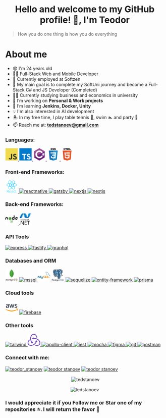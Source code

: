<h1 align="center">Hello and welcome to my GitHub profile! 👋, I'm Teodor</h1>

> How you do one thing is how you do everything

# About me

- 😎 I'm 24 years old
- :man_technologist: Full-Stack Web and Mobile Developer
- 💼 Currently employed at Softzen
- 🎯 My main goal is to complete my SoftUni journey and become a Full-Stack C# and JS Developer (Completed)
- :man_student: Currently studying business and economics in university
- 🔭 I’m working on **Personal & Work projects**
- 🌱 I’m learning **Jenkins, Docker, Unity**
- :bulb: I'm also interested in AI development
- :desert_island: In my free time, I play table tennis 🏓, swim 🏊 and party 🥳
- 📫 Reach me at: **tedstanoev@gmail.com**

<h3 align="left">Languages:</h3>
<p>
 <a href="https://developer.mozilla.org/en-US/docs/Web/JavaScript" target="_blank" rel="noreferrer"> <img src="https://raw.githubusercontent.com/devicons/devicon/master/icons/javascript/javascript-original.svg" alt="javascript" width="40" height="40"/> </a>
 <a href="https://www.typescriptlang.org/" target="_blank" rel="noreferrer"> <img src="https://raw.githubusercontent.com/devicons/devicon/master/icons/typescript/typescript-original.svg" alt="typescript" width="40" height="40"/> </a>
 <a href="https://www.w3schools.com/cs/" target="_blank" rel="noreferrer"> <img src="https://raw.githubusercontent.com/devicons/devicon/master/icons/csharp/csharp-original.svg" alt="csharp" width="40" height="40"/> </a>
 <a href="https://www.w3schools.com/css/" target="_blank" rel="noreferrer"> <img src="https://raw.githubusercontent.com/devicons/devicon/master/icons/css3/css3-original-wordmark.svg" alt="css3" width="40" height="40"/> </a>
 <a href="https://www.w3.org/html/" target="_blank" rel="noreferrer"> <img src="https://raw.githubusercontent.com/devicons/devicon/master/icons/html5/html5-original-wordmark.svg" alt="html5" width="40" height="40"/> </a>
</p>

<h3 align="left">Front-end Frameworks:</h3>
<p>
 <a href="https://reactjs.org/" target="_blank" rel="noreferrer"> <img src="https://raw.githubusercontent.com/devicons/devicon/master/icons/react/react-original-wordmark.svg" alt="react" width="40" height="40"/> </a>
 <a href="https://reactnative.dev/" target="_blank" rel="noreferrer"> <img src="https://reactnative.dev/img/header_logo.svg" alt="reactnative" width="40" height="40"/> </a>
 <a href="https://www.gatsbyjs.com/" target="_blank" rel="noreferrer"> <img src="https://www.vectorlogo.zone/logos/gatsbyjs/gatsbyjs-icon.svg" alt="gatsby" width="40" height="40"/> </a>
 <a href="https://nextjs.org/" target="_blank" rel="noreferrer"> <img src="https://cdn.worldvectorlogo.com/logos/nextjs-2.svg" alt="nextjs" width="40" height="40"/> </a>
 <a href="https://dotnet.microsoft.com/en-us/learn/aspnet/blazor-tutorial/intro" target="_blank" rel="noreferrer"> <img src="https://devblogs.microsoft.com/aspnet/wp-content/uploads/sites/16/2019/04/BrandBlazor_nohalo_1000x.png" alt="nextjs" width="40" height="40"/> </a>
</p>

<h3 align="left">Back-end Frameworks:</h3>
<p>
 <a href="https://nodejs.org" target="_blank" rel="noreferrer"> <img src="https://raw.githubusercontent.com/devicons/devicon/master/icons/nodejs/nodejs-original-wordmark.svg" alt="nodejs" width="40" height="40"/> </a>
 <a href="https://dotnet.microsoft.com/" target="_blank" rel="noreferrer"> <img src="https://raw.githubusercontent.com/devicons/devicon/master/icons/dot-net/dot-net-original-wordmark.svg" alt="dotnet" width="40" height="40"/> </a> 
</p>

<h3 align="left">API Tools</h3>
<p>
 <a href="https://expressjs.com" target="_blank" rel="noreferrer"> <img src="https://w7.pngwing.com/pngs/925/447/png-transparent-express-js-node-js-javascript-mongodb-node-js-text-trademark-logo.png" alt="express" width="40" height="40"/> </a>
 <a href="https://fastify.dev/" target="_blank" rel="noreferrer"> <img src="https://images.credly.com/images/f7d5ee08-52f3-4db3-b0b1-d84220402033/fastify.png" alt="fastify" width="40" height="40"/> </a>
 <a href="https://graphql.org" target="_blank" rel="noreferrer"> <img src="https://www.vectorlogo.zone/logos/graphql/graphql-icon.svg" alt="graphql" width="40" height="40"/> </a>
</p>

<h3 align="left">Databases and ORM</h3>
<p>
 <a href="https://www.mongodb.com/" target="_blank" rel="noreferrer"> <img src="https://raw.githubusercontent.com/devicons/devicon/master/icons/mongodb/mongodb-original-wordmark.svg" alt="mongodb" width="40" height="40"/> </a>
 <a href="https://www.microsoft.com/en-us/sql-server" target="_blank" rel="noreferrer"> <img src="https://www.svgrepo.com/show/303229/microsoft-sql-server-logo.svg" alt="mssql" width="40" height="40"/> </a>
 <a href="https://www.mysql.com/" target="_blank" rel="noreferrer"> <img src="https://raw.githubusercontent.com/devicons/devicon/master/icons/mysql/mysql-original-wordmark.svg" alt="mysql" width="40" height="40"/> </a>
 <a href="https://www.postgresql.org" target="_blank" rel="noreferrer"> <img src="https://raw.githubusercontent.com/devicons/devicon/master/icons/postgresql/postgresql-original-wordmark.svg" alt="postgresql" width="40" height="40"/> </a>
 <a href="https://sequelize.org/" target="_blank" rel="noreferrer"> <img src="https://avatars.githubusercontent.com/u/3591786?v=4" alt="sequelize" width="40" height="40"/> </a>
 <a href="https://learn.microsoft.com/en-us/aspnet/entity-framework" target="_blank" rel="noreferrer"> <img src="https://designlimbo.com/wp-content/uploads/2015/08/entity_image.png" alt="entity-framework" width="40" height="40"/> </a>
 <a href="https://www.prisma.io/" target="_blank" rel="noreferrer"> <img src="https://cdn.freelogovectors.net/wp-content/uploads/2022/01/prisma_logo-freelogovectors.net_.png" alt="prisma" width="40" height="40"/> </a>
</p>

<h3 align="left">Cloud tools</h3>
<p>
 <a href="https://aws.amazon.com" target="_blank" rel="noreferrer"> <img src="https://raw.githubusercontent.com/devicons/devicon/master/icons/amazonwebservices/amazonwebservices-original-wordmark.svg" alt="aws" width="40" height="40"/></a>
 <a href="https://firebase.google.com/" target="_blank" rel="noreferrer"> <img src="https://www.vectorlogo.zone/logos/firebase/firebase-icon.svg" alt="firebase" width="40" height="40"/> </a>
</p>

<h3 align="left">Other tools</h3>
<p>
 <a href="https://tailwindcss.com/" target="_blank" rel="noreferrer"> <img src="https://www.vectorlogo.zone/logos/tailwindcss/tailwindcss-icon.svg" alt="tailwind" width="40" height="40"/> </a>
 <a href="https://redux.js.org" target="_blank" rel="noreferrer"> <img src="https://raw.githubusercontent.com/devicons/devicon/master/icons/redux/redux-original.svg" alt="redux" width="40" height="40"/> </a>
 <a href="https://www.apollographql.com/" target="_blank" rel="noreferrer"> <img src="https://avatars.githubusercontent.com/u/17189275?v=4" alt="apollo-client" width="40" height="40"/> </a>
 <a href="https://jestjs.io" target="_blank" rel="noreferrer"> <img src="https://www.vectorlogo.zone/logos/jestjsio/jestjsio-icon.svg" alt="jest" width="40" height="40"/> </a>
 <a href="https://mochajs.org" target="_blank" rel="noreferrer"> <img src="https://www.vectorlogo.zone/logos/mochajs/mochajs-icon.svg" alt="mocha" width="40" height="40"/> </a>
 <a href="https://www.figma.com/" target="_blank" rel="noreferrer"> <img src="https://www.vectorlogo.zone/logos/figma/figma-icon.svg" alt="figma" width="40" height="40"/> </a>
 <a href="https://git-scm.com/" target="_blank" rel="noreferrer"> <img src="https://www.vectorlogo.zone/logos/git-scm/git-scm-icon.svg" alt="git" width="40" height="40"/> </a>
 <a href="https://postman.com" target="_blank" rel="noreferrer"> <img src="https://www.vectorlogo.zone/logos/getpostman/getpostman-icon.svg" alt="postman" width="40" height="40"/> </a>
</p>

<h3 align="left">Connect with me:</h3>
<p align="left">
<a href="https://twitter.com/teodor_stanoev" target="blank"><img align="center" src="https://images.freeimages.com/image/large-previews/f35/x-twitter-logo-on-black-circle-5694247.png" alt="teodor_stanoev" height="30" width="40" /></a>
<a href="https://www.linkedin.com/in/teodor-stanoev-a14346227/" target="blank"><img align="center" src="https://raw.githubusercontent.com/rahuldkjain/github-profile-readme-generator/master/src/images/icons/Social/linked-in-alt.svg" alt="teodor stanoev" height="30" width="40" /></a>
<a href="https://www.facebook.com/teodor.stanoev" target="blank"><img align="center" src="https://raw.githubusercontent.com/rahuldkjain/github-profile-readme-generator/master/src/images/icons/Social/facebook.svg" alt="teodor stanoev" height="30" width="40" /></a>
</p>

<p align="center">&nbsp;<img align="center" src="https://github-readme-stats.vercel.app/api?username=tedstanoev&show_icons=true&locale=en" alt="tedstanoev" /></p>

<p align="center"><img align="center" src="https://github-readme-streak-stats.herokuapp.com/?user=tedstanoev&" alt="tedstanoev" /></p>

### I would appreciate it if you **Follow** me or **Star** one of my repositories ⭐. I will return the favor 🤞
